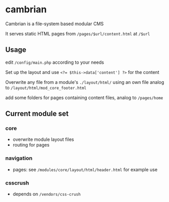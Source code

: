 # cambrian

Cambrian is a file-system based modular CMS

It serves static HTML pages from `/pages/$url/content.html` at `/$url`

## Usage
edit `/config/main.php` according to your needs

Set up the layout and use `<?= $this->data['content'] ?>` for the content

Overwrite any file from a module's `./layout/html/` using an own file analog to `/layout/html/mod_core_footer.html`

add some folders for pages containing content files, analog to `/pages/home`

## Current module set
### core
  - overwrite module layout files
  - routing for pages

### navigation
  - pages: see `/modules/core/layout/html/header.html` for example use 

### csscrush
  - depends on `/vendors/css-crush`
